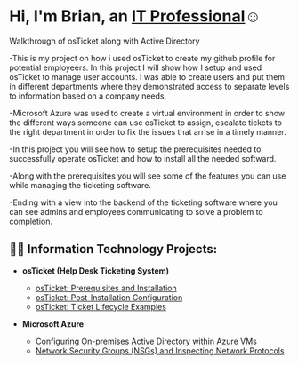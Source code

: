 <h1>Hi, I'm Brian, an <a href="https://www.linkedin.com/in/brian-brown-5855ba240/">IT Professional</a>☺</h1>

Walkthrough of osTicket along with Active Directory 


-This is my project on how i used osTicket to create my github profile for potential employeers. In this project I will show how I setup and used osTicket to manage user accounts. I was able to create users and put them in different departments where they demonstrated access to separate levels to information based on a company needs.

-Microsoft Azure was used to create a virtual environment in order to show the different ways someone can use osTicket to assign, escalate tickets to the right department in order to fix the issues that arrise in a timely manner.

-In this project you will see how to setup the prerequisites needed to successfully operate osTicket and how to install all the needed softward.
  
-Along with the prerequisites you will see some of the features you can use while managing the ticketing software.

-Ending with a view into the backend of the ticketing software where you can see admins and employees communicating to solve a problem to completion.

<h2>👨‍💻 Information Technology Projects:</h2>

    
- <b>osTicket (Help Desk Ticketing System)</b>
  - [osTicket: Prerequisites and Installation](https://github.com/bbrown1823/osticket-prereqs)
  - [osTicket: Post-Installation Configuration](https://github.com/bbrown1823/post-install-config)
  - [osTicket: Ticket Lifecycle Examples](https://github.com/bbrown1823/Ticket-Life-Cycle.git  )

- <b>Microsoft Azure</b>
  - [Configuring On-premises Active Directory within Azure VMs](https://github.com/bbrown1823/Microsoft-Azura/)
  - [Network Security Groups (NSGs) and Inspecting Network Protocols](https://github.com/bbrown1823/Microsoft-Azura-2)


<!--
**bbrown1823/bbrown1823** is a ✨ _special_ ✨ repository because its `README.md` (this file) appears on your GitHub profile.

Here are some ideas to get you started:

- 🔭 I’m currently working on ...
- 🌱 I’m currently learning ...
- 👯 I’m looking to collaborate on ...
- 🤔 I’m looking for help with ...
- 💬 Ask me about ...
- 📫 How to reach me: ...
- 😄 Pronouns: ...
- ⚡ Fun fact: ...
-->
